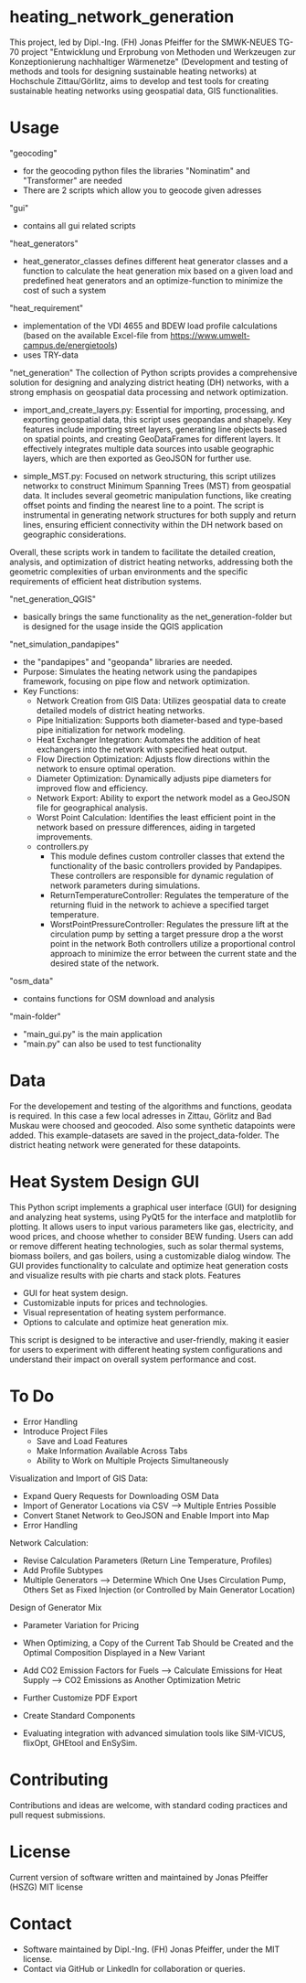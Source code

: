 # heating_network_generation

This project, led by Dipl.-Ing. (FH) Jonas Pfeiffer for the SMWK-NEUES TG-70 project "Entwicklung und Erprobung von Methoden und Werkzeugen zur Konzeptionierung nachhaltiger Wärmenetze" (Development and testing of methods and tools for designing sustainable heating networks) at Hochschule Zittau/Görlitz, aims to develop and test tools for creating sustainable heating networks using geospatial data, GIS functionalities.

# Usage

"geocoding"
- for the geocoding python files the libraries "Nominatim" and "Transformer" are needed
- There are 2 scripts which allow you to geocode given adresses

"gui"
- contains all gui related scripts

"heat_generators"
- heat_generator_classes defines different heat generator classes and a function to calculate the heat generation mix based on a given load and predefined heat generators and an optimize-function to minimize the cost of such a system

"heat_requirement"
- implementation of the VDI 4655 and BDEW load profile calculations (based on the available Excel-file from https://www.umwelt-campus.de/energietools)
- uses TRY-data

"net_generation"
The collection of Python scripts provides a comprehensive solution for designing and analyzing district heating (DH) networks, with a strong emphasis on geospatial data processing and network optimization.
- import_and_create_layers.py: Essential for importing, processing, and exporting geospatial data, this script uses geopandas and shapely. Key features include importing street layers, generating line objects based on spatial points, and creating GeoDataFrames for different layers. It effectively integrates multiple data sources into usable geographic layers, which are then exported as GeoJSON for further use.

- simple_MST.py: Focused on network structuring, this script utilizes networkx to construct Minimum Spanning Trees (MST) from geospatial data. It includes several geometric manipulation functions, like creating offset points and finding the nearest line to a point. The script is instrumental in generating network structures for both supply and return lines, ensuring efficient connectivity within the DH network based on geographic considerations.

Overall, these scripts work in tandem to facilitate the detailed creation, analysis, and optimization of district heating networks, addressing both the geometric complexities of urban environments and the specific requirements of efficient heat distribution systems.

"net_generation_QGIS"
- basically brings the same functionality as the net_generation-folder but is designed for the usage inside the QGIS application

"net_simulation_pandapipes"
- the "pandapipes" and "geopanda" libraries are needed.
- Purpose: Simulates the heating network using the pandapipes framework, focusing on pipe flow and network optimization.
- Key Functions:
  - Network Creation from GIS Data: Utilizes geospatial data to create detailed models of district heating networks.
  - Pipe Initialization: Supports both diameter-based and type-based pipe initialization for network modeling.
  - Heat Exchanger Integration: Automates the addition of heat exchangers into the network with specified heat output.
  - Flow Direction Optimization: Adjusts flow directions within the network to ensure optimal operation.
  - Diameter Optimization: Dynamically adjusts pipe diameters for improved flow and efficiency.
  - Network Export: Ability to export the network model as a GeoJSON file for geographical analysis.
  - Worst Point Calculation: Identifies the least efficient point in the network based on pressure differences, aiding in targeted improvements.
  - controllers.py
    - This module defines custom controller classes that extend the functionality of the basic controllers provided by Pandapipes. These controllers are responsible for dynamic regulation of network parameters during simulations.
    - ReturnTemperatureController: Regulates the temperature of the returning fluid in the network to achieve a specified target temperature.
    - WorstPointPressureController: Regulates the pressure lift at the circulation pump by setting a target pressure drop a the worst point in the network
    Both controllers utilize a proportional control approach to minimize the error between the current state and the desired state of the network.

"osm_data"
- contains functions for OSM download and analysis

"main-folder"
- "main_gui.py" is the main application
- "main.py" can also be used to test functionality

# Data
For the developement and testing of the algorithms and functions, geodata is required. In this case a few local adresses in Zittau, Görlitz and Bad Muskau were choosed and geocoded. Also some synthetic datapoints were added. This example-datasets are saved in the project_data-folder. The district heating network were generated for these datapoints.

# Heat System Design GUI

This Python script implements a graphical user interface (GUI) for designing and analyzing heat systems, using PyQt5 for the interface and matplotlib for plotting. It allows users to input various parameters like gas, electricity, and wood prices, and choose whether to consider BEW funding. Users can add or remove different heating technologies, such as solar thermal systems, biomass boilers, and gas boilers, using a customizable dialog window. The GUI provides functionality to calculate and optimize heat generation costs and visualize results with pie charts and stack plots.
Features
  - GUI for heat system design.
  - Customizable inputs for prices and technologies.
  - Visual representation of heating system performance.
  - Options to calculate and optimize heat generation mix.

This script is designed to be interactive and user-friendly, making it easier for users to experiment with different heating system configurations and understand their impact on overall system performance and cost.

# To Do

- Error Handling
- Introduce Project Files
    - Save and Load Features
    - Make Information Available Across Tabs
    - Ability to Work on Multiple Projects Simultaneously

Visualization and Import of GIS Data:
  - Expand Query Requests for Downloading OSM Data
  - Import of Generator Locations via CSV --> Multiple Entries Possible
  - Convert Stanet Network to GeoJSON and Enable Import into Map
  - Error Handling

Network Calculation:
  - Revise Calculation Parameters (Return Line Temperature, Profiles)
  - Add Profile Subtypes
  - Multiple Generators --> Determine Which One Uses Circulation Pump, Others Set as Fixed Injection (or Controlled by Main Generator Location)

Design of Generator Mix
  - Parameter Variation for Pricing
  - When Optimizing, a Copy of the Current Tab Should be Created and the Optimal Composition Displayed in a New Variant
  - Add CO2 Emission Factors for Fuels --> Calculate Emissions for Heat Supply --> CO2 Emissions as Another Optimization Metric
  - Further Customize PDF Export
  - Create Standard Components

- Evaluating integration with advanced simulation tools like SIM-VICUS, flixOpt, GHEtool and EnSySim.
  
# Contributing

Contributions and ideas are welcome, with standard coding practices and pull request submissions.

# License
Current version of software written and maintained by Jonas Pfeiffer (HSZG)
MIT license


# Contact
  - Software maintained by Dipl.-Ing. (FH) Jonas Pfeiffer, under the MIT license.
  - Contact via GitHub or LinkedIn for collaboration or queries.
